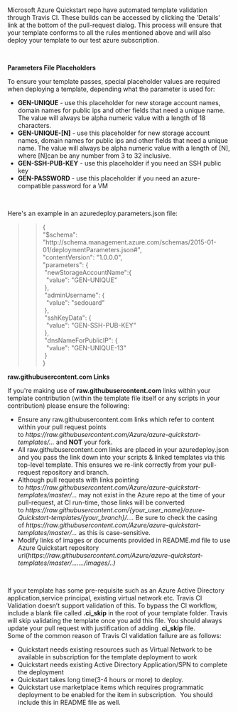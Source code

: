 <br>
<p>Microsoft  Azure Quickstart repo have automated template validation through Travis CI.  These builds can be accessed by clicking the 'Details' link at the bottom of  the pull-request dialog. This process will ensure that your template conforms  to all the rules mentioned above and will also deploy your template to our test  azure subscription.</p>
<br><p><strong>Parameters File Placeholders</strong></p>
<p>To  ensure your template passes, special placeholder values are required when  deploying a template, depending what the parameter is used for:</p>
<p>
<ul>
    <li><strong>GEN-UNIQUE</strong>&nbsp;-  use this placeholder for new storage account names, domain names for public ips  and other fields that need a unique name. The value will always be alpha  numeric value with a length of 18 characters.</li>
    <li><strong>GEN-UNIQUE-[N]</strong>&nbsp;-  use this placeholder for new storage account names, domain names for public ips  and other fields that need a unique name. The value will always be alpha  numeric value with a length of&nbsp;[N],  where&nbsp;[N]can  be any number from 3 to 32 inclusive.</li>
    <li><strong>GEN-SSH-PUB-KEY</strong>&nbsp;-  use this placeholder if you need an SSH public key</li>
    <li><strong>GEN-PASSWORD</strong>&nbsp;-  use this placeholder if you need an azure-compatible password for a VM</li>
</ul>
<br><p>Here's an example in an&nbsp;azuredeploy.parameters.json&nbsp;file:</p>
<blockquote>
  <blockquote>
    <p>{<br>
      &quot;$schema&quot;:  &quot;http://schema.management.azure.com/schemas/2015-01-01/deploymentParameters.json#&quot;,<br>
      &quot;contentVersion&quot;:  &quot;1.0.0.0&quot;,<br>
      &quot;parameters&quot;:  {<br>
      &nbsp;&quot;newStorageAccountName&quot;:{<br>
      &nbsp; &quot;value&quot;: &quot;GEN-UNIQUE&quot;<br>
      &nbsp;},<br>
      &nbsp;&quot;adminUsername&quot;: {<br>
      &nbsp; &quot;value&quot;: &quot;sedouard&quot;<br>
      &nbsp;},<br>
      &nbsp;&quot;sshKeyData&quot;: {<br>
      &nbsp; &quot;value&quot;:  &quot;GEN-SSH-PUB-KEY&quot;<br>
      &nbsp;},<br>
      &nbsp;&quot;dnsNameForPublicIP&quot;: {<br>
      &nbsp; &quot;value&quot;: &quot;GEN-UNIQUE-13&quot;<br>
      &nbsp;} <br>
      }</p>
  </blockquote>
</blockquote>

<p><strong>raw.githubusercontent.com  Links</strong></p>
<p>If you're making use of&nbsp;<strong>raw.githubusercontent.com</strong>&nbsp;links within your template  contribution (within the template file itself or any scripts in your  contribution) please ensure the following:</p>
<ul>
  <li>Ensure any raw.githubusercontent.com links  which refer to content within your pull request points to&nbsp;<em>https://raw.githubusercontent.com/Azure/azure-quickstart-templates/...</em><em>&nbsp;</em>and&nbsp;<strong>NOT</strong>&nbsp;your  fork.</li>
  <li>All raw.githubusercontent.com links are  placed in your azuredeploy.json and you pass the link down into your scripts  &amp; linked templates via this top-level template. This ensures we re-link  correctly from your pull-request repository and branch.</li>
  <li>Although pull requests with links pointing to&nbsp;<em>https://raw.githubusercontent.com/Azure/azure-quickstart-templates/master/...</em><em>&nbsp;</em>may  not exist in the Azure repo at the time of your pull-request, at CI run-time,  those links will be converted to&nbsp;<em>https://raw.githubusercontent.com/{your_user_name}/azure-Quickstart-templates/{your_branch}/...</em><em>.</em> Be sure to check the casing of&nbsp;<em>https://raw.githubusercontent.com/Azure/azure-quickstart-templates/master/...</em><em>&nbsp;</em>as  this is case-sensitive.</li>
  <li>Modify links of images or documents provided  in README.md file to use Azure Quickstart repository uri(<em>https://raw.githubusercontent.com/Azure/azure-quickstart-templates/master/&hellip;&hellip;./images/..)</em> </li>
</ul>
<br><p>If your template has some  pre-requisite such as an Azure Active Directory application,service principal,  existing virtual network etc. Travis CI Validation doesn&rsquo;t support validation  of this. To bypass the CI workflow, include a blank file called <strong>.ci_skip</strong> in the root of your template  folder. Travis will skip validating the template once you add this file. You  should always update your pull request with justification of adding .<strong>ci_skip</strong> file. <br>
  Some of the common reason of  Travis CI validation failure are as follows:</p>
<ul>
  <li>Quickstart  needs existing resources such as Virtual Network to be available in  subscription for the template deployment to work</li>
  <li>Quickstart  needs existing Active Directory Application/SPN to complete the deployment</li>
  <li>Quickstart  takes long time(3-4 hours or more) to deploy. </li>
  <li>Quickstart  use marketplace items which requires programmatic deployment to be enabled for  the item in subscription. &nbsp;You should  include this in README file as well.</li>
</ul>
